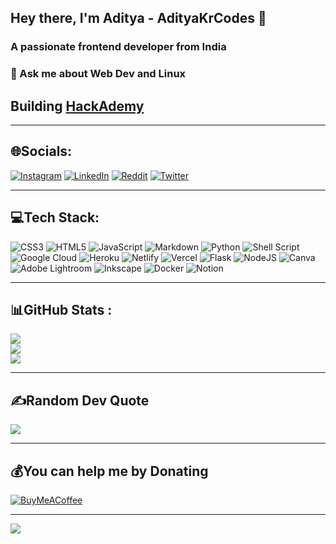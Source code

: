## Hey there, I'm Aditya - AdityaKrCodes 👋
### A passionate frontend developer from India

### 💬 Ask me about Web Dev and Linux
## Building [HackAdemy](https://hackademy.adityakrcodes.com)

---
## 🌐Socials:
[![Instagram](https://img.shields.io/badge/Instagram-%23E4405F.svg?logo=Instagram&logoColor=white)](https://instagram.com/adityakrcodes) [![LinkedIn](https://img.shields.io/badge/LinkedIn-%230077B5.svg?logo=linkedin&logoColor=white)](https://linkedin.com/in/adityakrcodes) [![Reddit](https://img.shields.io/badge/Reddit-%23FF4500.svg?logo=Reddit&logoColor=white)](https://reddit.com/user/adityakrcodes) [![Twitter](https://img.shields.io/badge/Twitter-%231DA1F2.svg?logo=Twitter&logoColor=white)](https://twitter.com/adityakrcodes) 

---
## 💻Tech Stack:
![CSS3](https://img.shields.io/badge/css3-%231572B6.svg?style=for-the-badge&logo=css3&logoColor=white) ![HTML5](https://img.shields.io/badge/html5-%23E34F26.svg?style=for-the-badge&logo=html5&logoColor=white) ![JavaScript](https://img.shields.io/badge/javascript-%23323330.svg?style=for-the-badge&logo=javascript&logoColor=%23F7DF1E) ![Markdown](https://img.shields.io/badge/markdown-%23000000.svg?style=for-the-badge&logo=markdown&logoColor=white) ![Python](https://img.shields.io/badge/python-3670A0?style=for-the-badge&logo=python&logoColor=ffdd54) ![Shell Script](https://img.shields.io/badge/shell_script-%23121011.svg?style=for-the-badge&logo=gnu-bash&logoColor=white) ![Google Cloud](https://img.shields.io/badge/Google%20Cloud-%234285F4.svg?style=for-the-badge&logo=google-cloud&logoColor=white) ![Heroku](https://img.shields.io/badge/heroku-%23430098.svg?style=for-the-badge&logo=heroku&logoColor=white) ![Netlify](https://img.shields.io/badge/netlify-%23000000.svg?style=for-the-badge&logo=netlify&logoColor=#00C7B7) ![Vercel](https://img.shields.io/badge/vercel-%23000000.svg?style=for-the-badge&logo=vercel&logoColor=white) ![Flask](https://img.shields.io/badge/flask-%23000.svg?style=for-the-badge&logo=flask&logoColor=white) ![NodeJS](https://img.shields.io/badge/node.js-6DA55F?style=for-the-badge&logo=node.js&logoColor=white) ![Canva](https://img.shields.io/badge/Canva-%2300C4CC.svg?style=for-the-badge&logo=Canva&logoColor=white) ![Adobe Lightroom](https://img.shields.io/badge/Adobe%20Lightroom-31A8FF.svg?style=for-the-badge&logo=Adobe%20Lightroom&logoColor=white) ![Inkscape](https://img.shields.io/badge/Inkscape-e0e0e0?style=for-the-badge&logo=inkscape&logoColor=080A13) ![Docker](https://img.shields.io/badge/docker-%230db7ed.svg?style=for-the-badge&logo=docker&logoColor=white) ![Notion](https://img.shields.io/badge/Notion-%23000000.svg?style=for-the-badge&logo=notion&logoColor=white)

---
## 📊GitHub Stats :
![](https://github-readme-stats.vercel.app/api?username=adityakrcodes&theme=dark&hide_border=true&include_all_commits=true&count_private=true)<br/>
![](https://github-readme-streak-stats.herokuapp.com/?user=adityakrcodes&theme=dark&hide_border=true)<br/>
![](https://github-readme-stats.vercel.app/api/top-langs/?username=adityakrcodes&theme=dark&hide_border=true&include_all_commits=true&count_private=true&layout=compact)

---
## ✍️Random Dev Quote
![](https://quotes-github-readme.vercel.app/api?type=horizontal&theme=dark)

---
## 💰You can help me by Donating
[![BuyMeACoffee](https://img.shields.io/badge/Buy%20Me%20a%20Coffee-ffdd00?style=for-the-badge&logo=buy-me-a-coffee&logoColor=black)](https://buymeacoffee.com/adityakrcodes)
<br>

---

[![](https://visitcount.itsvg.in/api?id=adityakrcodes)]()
